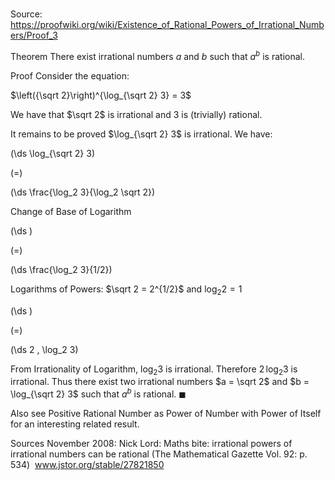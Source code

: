 # 

Source: https://proofwiki.org/wiki/Existence_of_Rational_Powers_of_Irrational_Numbers/Proof_3



Theorem
There exist irrational numbers $a$ and $b$ such that $a^b$ is rational.


Proof
Consider the equation:

$\left({\sqrt 2}\right)^{\log_{\sqrt 2} 3} = 3$

We have that $\sqrt 2$ is irrational and $3$ is (trivially) rational.

It remains to be proved $\log_{\sqrt 2} 3$ is irrational.
We have:














\(\ds \log_{\sqrt 2} 3\)

\(=\)







\(\ds \frac{\log_2 3}{\log_2 \sqrt 2}\)





Change of Base of Logarithm














\(\ds \)

\(=\)







\(\ds \frac{\log_2 3}{1/2}\)





Logarithms of Powers: $\sqrt 2 = 2^{1/2}$ and $\log_2 2 = 1$














\(\ds \)

\(=\)







\(\ds 2 \, \log_2 3\)









From Irrationality of Logarithm, $\log_2 3$ is irrational.
Therefore $2 \, \log_2 3$ is irrational.
Thus there exist two irrational numbers $a = \sqrt 2$ and $b = \log_{\sqrt 2} 3$ such that $a^b$ is rational.
$\blacksquare$


Also see
Positive Rational Number as Power of Number with Power of Itself for an interesting related result.


Sources
November 2008: Nick Lord: Maths bite: irrational powers of irrational numbers can be rational (The Mathematical Gazette Vol. 92: p. 534)  www.jstor.org/stable/27821850




